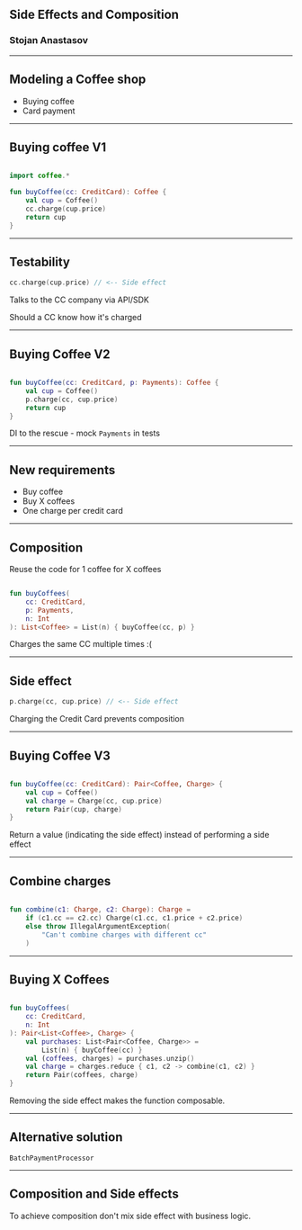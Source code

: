 ## Side Effects and Composition

### Stojan Anastasov

---

## Modeling a Coffee shop

- Buying coffee
- Card payment

---

## Buying coffee V1

```kotlin

import coffee.*

fun buyCoffee(cc: CreditCard): Coffee {
    val cup = Coffee()
    cc.charge(cup.price)
    return cup
}
```

---

## Testability

```kotlin
cc.charge(cup.price) // <-- Side effect
```

Talks to the CC company via API/SDK <!-- .element: class="fragment" data-fragment-index="1" -->

Should a CC know how it's charged <!-- .element: class="fragment" data-fragment-index="2" -->

---

## Buying Coffee V2

```kotlin

fun buyCoffee(cc: CreditCard, p: Payments): Coffee {
    val cup = Coffee()
    p.charge(cc, cup.price)
    return cup
}
```

DI to the rescue - mock `Payments` in tests

---

## New requirements

- Buy coffee
- Buy X coffees
- One charge per credit card

---

## Composition

Reuse the code for 1 coffee for X coffees

```kotlin

fun buyCoffees(
    cc: CreditCard,
    p: Payments,
    n: Int
): List<Coffee> = List(n) { buyCoffee(cc, p) }
```
<!-- .element: class="fragment" data-fragment-index="1" -->

Charges the same CC multiple times :( <!-- .element: class="fragment" data-fragment-index="2" -->

---

## Side effect

```kotlin
p.charge(cc, cup.price) // <-- Side effect
```

Charging the Credit Card prevents composition

---

## Buying Coffee V3

```kotlin

fun buyCoffee(cc: CreditCard): Pair<Coffee, Charge> {
    val cup = Coffee()
    val charge = Charge(cc, cup.price)
    return Pair(cup, charge)
}
```

Return a value (indicating the side effect) instead of performing a side effect

---

## Combine charges

```kotlin

fun combine(c1: Charge, c2: Charge): Charge =
    if (c1.cc == c2.cc) Charge(c1.cc, c1.price + c2.price)
    else throw IllegalArgumentException(
        "Can't combine charges with different cc"
    )
```

---

## Buying X Coffees

```kotlin

fun buyCoffees(
    cc: CreditCard,
    n: Int
): Pair<List<Coffee>, Charge> {
    val purchases: List<Pair<Coffee, Charge>> =
        List(n) { buyCoffee(cc) }
    val (coffees, charges) = purchases.unzip()
    val charge = charges.reduce { c1, c2 -> combine(c1, c2) }
    return Pair(coffees, charge)
}
```

Removing the side effect makes the function composable.

---

## Alternative solution

`BatchPaymentProcessor`

---

## Composition and Side effects

To achieve composition don't mix side effect with business logic.

